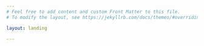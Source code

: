 ```yaml
---
# Feel free to add content and custom Front Matter to this file.
# To modify the layout, see https://jekyllrb.com/docs/themes/#overriding-theme-defaults

layout: landing

---
```

